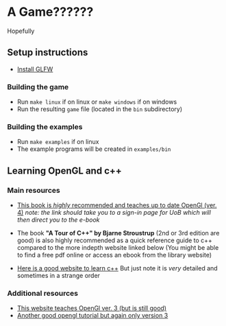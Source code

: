 # A Game??????

Hopefully

## Setup instructions

- [Install GLFW](https://www.glfw.org/download.html)

### Building the game

- Run `make linux` if on linux or `make windows` if on windows
- Run the resulting `game` file (located in the `bin` subdirectory)

### Building the examples

- Run `make examples` if on linux
- The example programs will be created in `examples/bin`

## Learning OpenGL and c++

### Main resources

- [This book is _highly_ recommended and teaches up to date OpenGl (ver. 4)](https://learning-oreilly-com.bris.idm.oclc.org/library/view/opengl-superbible-comprehensive/9780134193120/)
_note: the link should take you to a sign-in page for UoB which will then direct
you to the e-book_

- The book **"A Tour of C++" by Bjarne Stroustrup** (2nd or 3rd edition are good)
is also highly recommended as a quick reference guide to c++ compared
to the more indepth website linked below (You might be able to find a free pdf
online or access an ebook from the library website)

- [Here is a good website to learn c++](https://www.learncpp.com/)
But just note it is _very_ detailed and sometimes in a strange order

### Additional resources

- [This website teaches OpenGl ver. 3 (but is still good)](https://www.learnopengl.com/)
- [Another good opengl tutorial but again only version 3](https://www.open.gl)
